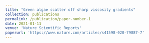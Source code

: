 ```yaml
---
title: "Green algae scatter off sharp viscosity gradients"
collection: publications
permalink: /publication/paper-number-1
date: 2021-01-11
venue: 'Nature Scientific Reports'
paperurl: 'https://www.nature.com/articles/s41598-020-79887-7'
---
```

